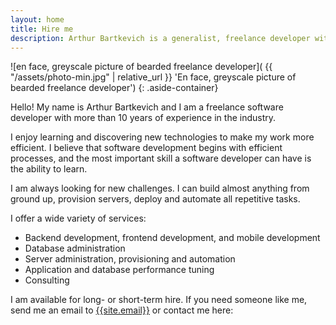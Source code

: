 ```yaml
---
layout: home
title: Hire me
description: Arthur Bartkevich is a generalist, freelance developer with more than 10 years of experience in the industry. Frontend, backend, mobile development, devop work, performance tuning and consulting. Hire me!
---
```


![en face, greyscale picture of bearded freelance developer]( {{ "/assets/photo-min.jpg" | relative_url }} 'En face, greyscale picture of bearded freelance developer')
{: .aside-container}

Hello! My name is Arthur Bartkevich and I am a freelance software developer with more than 10 years of experience in the industry. 

I enjoy learning and discovering new technologies to make my work more efficient. I believe that software development begins with efficient processes, and the
most important skill a software developer can have is the ability to learn.

I am always looking for new challenges. I can build almost anything from ground up, provision servers, deploy and automate all repetitive tasks. 

I offer a wide variety of services:

 - Backend development, frontend development, and mobile development
 - Database administration
 - Server administration, provisioning and automation
 - Application and database performance tuning
 - Consulting

I am available for long- or short-term hire. If you need someone like me, send me an email to [{{site.email}}](mailto:{{site.email}}) or contact me here:
